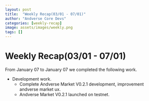 ```yaml
---
layout: post
title:  "Weekly Recap(03/01 - 07/01)"
author: "Andverse Core Devs"
categories: [weekly-recap]
image: assets/images/weekly.png
tags: []
---
```


# Weekly Recap(03/01 - 07/01)

From January 07 to January 07 we completed the following work.

- Development work.
    - Complete Andverse Market V0.2.1 development, improvement andverse market ux.
    - Andverse Market V0.2.1 launched on testnet.




